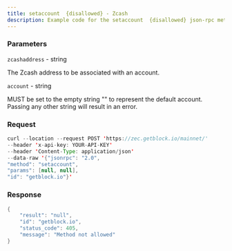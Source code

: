 ```yaml
---
title: setaccount  {disallowed} - Zcash
description: Example code for the setaccount  {disallowed} json-rpc method. Сomplete guide on how to use setaccount  {disallowed} json-rpc in GetBlock.io Web3 documentation.
---
```


### Parameters


`zcashaddress` - string

The Zcash address to be associated with an account.

`account` - string

MUST be set to the empty string "" to represent the default account.
Passing any other string will result in an error.

### Request

``` java
curl --location --request POST 'https://zec.getblock.io/mainnet/' 
--header 'x-api-key: YOUR-API-KEY' 
--header 'Content-Type: application/json' 
--data-raw '{"jsonrpc": "2.0",
"method": "setaccount",
"params": [null, null],
"id": "getblock.io"}'
```

###  Response

``` java
{
    "result": "null",
    "id": "getblock.io",
    "status_code": 405,
    "message": "Method not allowed"
}
```

